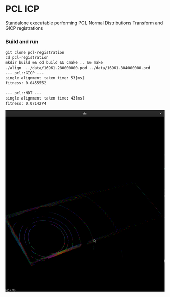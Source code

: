 # PCL ICP
Standalone executable performing PCL Normal Distributions Transform and GICP registrations

### Build and run
```
git clone pcl-registration
cd pcl-registration
mkdir build && cd build && cmake .. && make
./align  ../data/16961.280000000.pcd ../data/16961.804000000.pcd
--- pcl::GICP ---
single alignment taken time: 53[ms]
fitness: 0.0455552

--- pcl::NDT ---
single alignment taken time: 43[ms]
fitness: 0.0714274
```
![](data/registration-results.gif)
